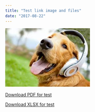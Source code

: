 ```yaml
---
title: "Test link image and files"
date: "2017-08-22"
---
```


![](./dog-2.jpeg)

[Download PDF for test](./carbon.pdf)

[Download XLSX for test](./file-types-icons.xlsx)
